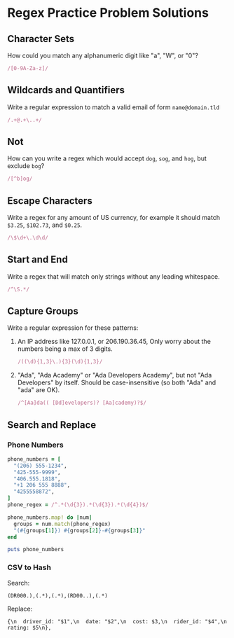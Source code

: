 # Regex Practice Problem Solutions

## Character Sets

How could you match any alphanumeric digit like "a", "W", or "0"?

```ruby
/[0-9A-Za-z]/
```

## Wildcards and Quantifiers

Write a regular expression to match a valid email of form `name@domain.tld`

```ruby
/.+@.+\..+/
```

## Not

How can you write a regex which would accept `dog`, `sog`, and `hog`, but exclude `bog`?

```ruby
/[^b]og/
```

## Escape Characters

Write a regex for any amount of US currency, for example it should match `$3.25`, `$102.73`, and `$0.25`.

```ruby
/\$\d+\.\d\d/
```

## Start and End

Write a regex that will match only strings without any leading whitespace.

```ruby
/^\S.*/
```

## Capture Groups

Write a regular expression for these patterns:

1. An IP address like 127.0.0.1, or 206.190.36.45, Only worry about the numbers being a max of 3 digits.
    ```ruby
    /((\d){1,3}\.){3}(\d){1,3}/
    ```
1. "Ada", "Ada Academy" or "Ada Developers Academy", but not "Ada Developers" by itself. Should be case-insensitive (so both "Ada" and "ada" are OK).
    ```ruby
    /^[Aa]da(( [Dd]evelopers)? [Aa]cademy)?$/
    ```

## Search and Replace

### Phone Numbers

```ruby
phone_numbers = [
  "(206) 555-1234",
  "425-555-9999",
  "406.555.1818",
  "+1 206 555 8888",
  "4255558872",
]
phone_regex = /^.*(\d{3}).*(\d{3}).*(\d{4})$/

phone_numbers.map! do |num|
  groups = num.match(phone_regex)
  "(#{groups[1]}) #{groups[2]}-#{groups[3]}"
end

puts phone_numbers
```

### CSV to Hash

Search:
```
(DR000.),(.*),(.*),(RD00..),(.*)
```

Replace:
```
{\n  driver_id: "$1",\n  date: "$2",\n  cost: $3,\n  rider_id: "$4",\n  rating: $5\n},
```
